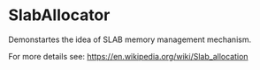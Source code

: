 # SlabAllocator

Demonstartes the idea of SLAB memory management mechanism.

For more details see: https://en.wikipedia.org/wiki/Slab_allocation
